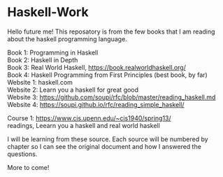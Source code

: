 # Haskell-Work

Hello future me! This reposatory is from the few books that I am reading about the haskell programming language. 

Book 1: Programming in Haskell  
Book 2: Haskell in Depth  
Book 3: Real World Haskell, https://book.realworldhaskell.org/   
Book 4: Haskell Programming from First Principles (best book, by far)
Website 1: haskell.com  
Website 2: Learn you a haskell for great good   
Website 3: https://github.com/soupi/rfc/blob/master/reading_haskell.md  
Website 4: https://soupi.github.io/rfc/reading_simple_haskell/

Course 1: https://www.cis.upenn.edu/~cis1940/spring13/  
readings, Leearn you a haskell and real world haskell 

I will be learning from these source. Each source will be numbered by chapter so I can see the original document and how I answered the questions. 

More to come!
